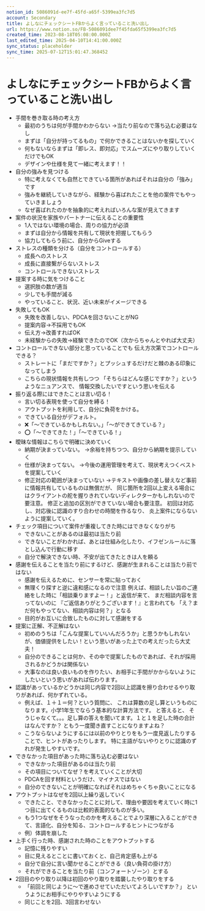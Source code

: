 ```yaml
---
notion_id: 5086091d-ee7f-45fd-a65f-5399ea3fc7d5
account: Secondary
title: よしなにチェックシートFBからよく言っていること洗い出し
url: https://www.notion.so/FB-5086091dee7f45fda65f5399ea3fc7d5
created_time: 2023-08-18T05:08:00.000Z
last_edited_time: 2025-04-10T14:41:00.000Z
sync_status: placeholder
sync_time: 2025-07-12T15:01:47.368452
---
```

# よしなにチェックシートFBからよく言っていること洗い出し

- 手間を巻き取る時の考え方
  - 最初のうちは何が手間かわからない
→当たり前なので落ち込む必要はなし
  - まずは「自分が持ってるもの」で何かできることはないかを探していく
  - 何もないならまずは「即レス、即対応」でスムーズにやり取りしていくだけでもOK
  - デザインや仕様を見て一緒に考えます！！
- 自分の強みを見つける
  - 特に考えなくても自然とできている箇所があればそれは自分の「強み」です
  - 強みを継続していきながら、経験から喜ばれたことを他の案件でもやっていきましょう
  - なぜ喜ばれたのかを抽象的に考えればいろんな案が見えてきます
- 案件の状況を家族やパートナーに伝えることの重要性
  - 1人ではない環境の場合、周りの協力が必須
  - まずは自分から情報を共有して現状を把握してもらう
  - 協力してもらう前に、自分からGiveする
- ストレスの種類を分ける（自分をコントロールする）
  - 成長へのストレス
  - 成長に直接繋がらないストレス
  - コントロールできないストレス
- 提案する時に気をつけること
  - 選択肢の数が適当
  - 少しでも手間が減る
  - やっていること、状況、近い未来がイメージできる
- 失敗してもOK
  - 失敗を改善しない、PDCAを回さないことがNG
  - 提案内容→不採用でもOK
  - 伝え方→改善すればOK
  - 未経験からの失敗→経験できたのでOK（次からちゃんとやれば大丈夫）
- コントロールできない部分と思っていることでも
伝え方次第でコントロールできる？
  - ストレートに「まだですか？」とプッシュするだけだと棘のある印象になってしまう
  - こちらの現状情報を共有しつつ
「そちらはどんな感じですか？」というようなニュアンスで、
情報交換したいですという思いを伝える
- 振り返る際にはできたことは言い切る！
  - 言い切る表現を使って自分を縛る！
  - アウトプットを利用して、自分に負荷をかける。
  - できている自分がデフォルト。
  - ❌「〜できているかもしれない。」「〜ができてきている？」
  - ⭕️「〜できてきた！」「〜できている！」
- 曖昧な情報はこちらで明確に決めていく
  - 納期が決まっていない。
→余裕を持ちつつ、自分から納期を提示していく
  - 仕様が決まってない。
→今後の運用管理を考えて、現状考えつくベストを提案していく
  - 修正対応の範囲が決まっていない
→テキストや画像の差し替えなど事前に情報共有しているものは無償だが、
同じ箇所を2回以上変える場合にはクライアントの舵を握りきれていないディレクターかもしれないので要注意。
修正と追加の区別ができていない場合も要注意。
初回は対応し、対応後に認識のすり合わせの時間を作るなり、
炎上案件にならないように提案していく。
- チェック項目について案件が重複してきた時にはできなくなりがち
  - できないことがあるのは最初は当たり前
  - できないことがわかれば、あとは仕組み化したり、イフゼンルールに落とし込んで行動に移す
  - 自分で解決できない時、不安が出てきたときは人を頼る
- 感謝を伝えることを当たり前にするけど、感謝が生まれることは当たり前ではない
  - 感謝を伝えるために、センサーを常に貼っておく
  - 無理くり探すと逆に違和感になるので注意
例えば、相談したい旨のご連絡をした時に「相談乗りますよー！」と返信が来て、
まだ相談内容を言ってないのに
『ご返信ありがとうございます！』と言われても
「え？まだ何もやってない、相談内容は何？」となる
  - 目的がお互いに合致したものに対して感謝をする
- 提案に正解、不正解はない
  - 初めのうちは「こんな提案していいんだろうか」と思うかもしれないが、価値提供をしたい！という思いがあった上での考えだったら大丈夫！
  - 自分のできることは何か、その中で提案したものであれば、それが採用されるかどうかは関係ない
  - 大事なのは良い良いものを作りたい、お相手に手間がかからないようにしたいという思いがあれば伝わります。
- 認識があっているかどうかは同じ内容で2回以上認識を擦り合わせるやり取りがあれば、何かずれている。
  - 例えば、１＋１＝何？という質問に、
これは算数の足し算というものになります。小学1年生でならう基本的な計算方法です。
と答えると、
そうじゃなくて。。。足し算の答えを聞いてます。１と１を足した時の合計はなんですか？
ともう一度聞き直すことになりますよね？
  - こうならないようにするには以前のやりとりをもう一度見返したりすることで、ヒントがあったりします。
特に主語がないやりとりに認識のずれが発生しやすいです。
- できなかった項目があった時に落ち込む必要はない
  - できなかった項目があるのは当たり前
  - その項目についてなぜ？を考えていくことが大切
  - PDCAを回す材料というだけ、マイナスではない
  - 自分のできないことが明確になればそれはめちゃくちゃ良いことになる
- アウトプットはなぜを2回以上繰り返していく
  - できたこと、できなかったことに対して、理由や要因を考えていく時に1つ目に出てくるものは比較的表面的なものが多い。
  - もう1つなぜをそうなったのかを考えることでより深層に入ることができて、言語化、自分を知る、コントロールするヒントにつながる
  - 例）体調を崩した
- 上手く行った時、感謝された時のことをアウトプットする
  - 記憶に残りやすい
  - 目に見えるとことに書いておくと、自己肯定感も上がる
  - 自分で自分に言い聞かせることができる（良い負荷の掛け方）
  - それができることを当たり前（コンフォートゾーン）とする
- 2回目のやり取り以降は初回のやり取りを踏襲したやり取りをする
  - 「前回と同じように〜で進めさせていただいてよろしいですか？」
というようにお相手にやりやすいようにする
  - 同じことを2回、3回言わせない